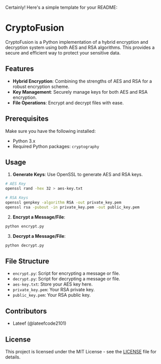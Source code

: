 Certainly! Here's a simple template for your README:

# CryptoFusion

CryptoFusion is a Python implementation of a hybrid encryption and decryption system using both AES and RSA algorithms. This provides a secure and efficient way to protect your sensitive data.

## Features

- **Hybrid Encryption**: Combining the strengths of AES and RSA for a robust encryption scheme.
- **Key Management**: Securely manage keys for both AES and RSA encryption.
- **File Operations**: Encrypt and decrypt files with ease.

## Prerequisites

Make sure you have the following installed:

- Python 3.x
- Required Python packages: `cryptography`

## Usage

1. **Generate Keys**: Use OpenSSL to generate AES and RSA keys.

```bash
# AES Key
openssl rand -hex 32 > aes-key.txt

# RSA Keys
openssl genpkey -algorithm RSA -out private_key.pem
openssl rsa -pubout -in private_key.pem -out public_key.pem
```

2. **Encrypt a Message/File**:

```bash
python encrypt.py
```

3. **Decrypt a Message/File**:

```bash
python decrypt.py
```

## File Structure

- `encrypt.py`: Script for encrypting a message or file.
- `decrypt.py`: Script for decrypting a message or file.
- `aes-key.txt`: Store your AES key here.
- `private_key.pem`: Your RSA private key.
- `public_key.pem`: Your RSA public key.

## Contributors

- Lateef (@lateefcode2101)

## License

This project is licensed under the MIT License - see the [LICENSE](LICENSE) file for details.
